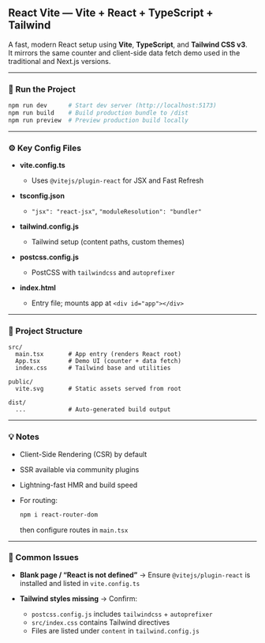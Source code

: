 ## React Vite — Vite + React + TypeScript + Tailwind

A fast, modern React setup using **Vite**, **TypeScript**, and **Tailwind CSS v3**.  
It mirrors the same counter and client-side data fetch demo used in the traditional and Next.js versions.

---

### 🚀 Run the Project

```bash
npm run dev      # Start dev server (http://localhost:5173)
npm run build    # Build production bundle to /dist
npm run preview  # Preview production build locally
````

---

### ⚙️ Key Config Files

* **vite.config.ts**

  * Uses `@vitejs/plugin-react` for JSX and Fast Refresh

* **tsconfig.json**

  * `"jsx": "react-jsx"`, `"moduleResolution": "bundler"`

* **tailwind.config.js**

  * Tailwind setup (content paths, custom themes)

* **postcss.config.js**

  * PostCSS with `tailwindcss` and `autoprefixer`

* **index.html**

  * Entry file; mounts app at `<div id="app"></div>`

---

### 📁 Project Structure

```
src/
  main.tsx       # App entry (renders React root)
  App.tsx        # Demo UI (counter + data fetch)
  index.css      # Tailwind base and utilities

public/
  vite.svg       # Static assets served from root

dist/
  ...            # Auto-generated build output
```

---

### 💡 Notes

* Client-Side Rendering (CSR) by default
* SSR available via community plugins
* Lightning-fast HMR and build speed
* For routing:

  ```bash
  npm i react-router-dom
  ```

  then configure routes in `main.tsx`

---

### 🧩 Common Issues

* **Blank page / “React is not defined”**
  → Ensure `@vitejs/plugin-react` is installed and listed in `vite.config.ts`

* **Tailwind styles missing**
  → Confirm:

  * `postcss.config.js` includes `tailwindcss` + `autoprefixer`
  * `src/index.css` contains Tailwind directives
  * Files are listed under `content` in `tailwind.config.js`
